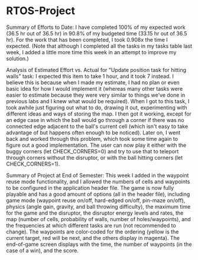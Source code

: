 # RTOS-Project

Summary of Efforts to Date:
I have completed 100% of my expected work (36.5 hr out of 36.5 hr) in 90.8% of my budgeted time (33.15 hr out of 36.5 hr). For the work that has been completed, I took 0.908x the time I expected. (Note that although I completed all the tasks in my tasks table last week, I added a little more time this week in an attempt to improve my solution.)

Analysis of Estimated Effort vs. Actual for "Update position task for hitting walls" task: I expected this item to take 1 hour, and it took 7 instead. I believe this is because when I made my estimate, I had no plan or even basic idea for how I would implement it (whereas many other tasks were easier to estimate because they were very similar to things we've done in previous labs and I knew what would be required). When I got to this task, I took awhile just figuring out what to do, drawing it out, experimenting with different ideas and ways of storing the map. I then got it working, except for an edge case in which the ball would go through a corner if there was no connected edge adjacent to the ball's current cell (which isn't easy to take advantage of but happens often enough to be noticed). Later on, I went back and worked through this problem, which took some time again to figure out a good implementation. The user can now play it either with the buggy corners (let CHECK_CORNERS=0) and try to use that to teleport through corners without the disruptor, or with the ball hitting corners (let CHECK_CORNERS=1).

Summary of Project at End of Semester:
This week I added in the waypoint reuse mode functionality, and I allowed the numbers of cells and waypoints to be configured in the application header file. The game is now fully playable and has a good amount of options (all in the header file), including game mode (waypoint reuse on/off, hard-edged on/off, pin-maze on/off), physics (angle gain, gravity, and ball throwing difficulty), the maximum time for the game and the disruptor, the disruptor energy levels and rates, the map (number of cells, probability of walls, number of holes/waypoints), and the frequencies at which different tasks are run (not recommended to change). The waypoints are color-coded for the ordering (yellow is the current target, red will be next, and the others display in magenta). The end-of-game screen displays with the time, the number of waypoints (in the case of a win), and the score.

